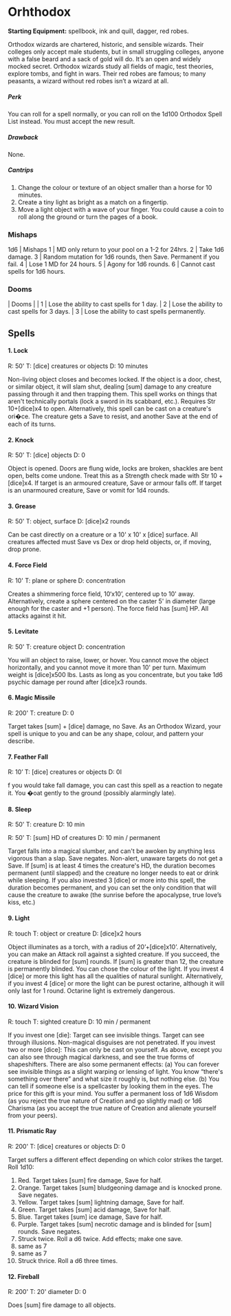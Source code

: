 # Orhthodox

**Starting Equipment:** spellbook, ink and quill, dagger, red robes.

Orthodox wizards are chartered, historic, and sensible wizards.
Their colleges only accept male students, but in small struggling
colleges, anyone with a false beard and a sack of gold will do.
It’s an open and widely mocked secret. Orthodox wizards study
all fields of magic, test theories, explore tombs, and fight in wars.
Their red robes are famous; to many peasants, a wizard without
red robes isn’t a wizard at all.

##### Perk

You can roll for a spell normally, or you can roll on the 1d100
Orthodox Spell List instead. You must accept the new result.

##### Drawback

None.

##### Cantrips

1. Change the colour or texture of an object smaller than a horse for 10 minutes.
2. Create a tiny light as bright as a match on a fingertip.
3. Move a light object with a wave of your finger. You could cause a coin to roll along the ground or turn the pages of a book.

### Mishaps

1d6 | Mishaps
1 | MD only return to your pool on a 1-2 for 24hrs.
2 | Take 1d6 damage.
3 | Random mutation for 1d6 rounds, then Save. Permanent if you fail.
4 | Lose 1 MD for 24 hours.
5 | Agony for 1d6 rounds.
6 | Cannot cast spells for 1d6 hours.

### Dooms

| Dooms |
| 1 | Lose the ability to cast spells for 1 day.
| 2 | Lose the ability to cast spells for 3 days.
| 3 | Lose the ability to cast spells permanently.


## Spells


#### 1. Lock

R: 50' T: [dice] creatures or objects D: 10 minutes

Non-living object closes and becomes locked. If the object is a door, chest, or
similar object, it will slam shut, dealing [sum] damage to any creature passing
through it and then trapping them. This spell works on things that aren't
technically portals (lock a sword in its scabbard, etc.). Requires Str
10+[dice]x4
to open. Alternatively, this spell can be cast on a creature's ori�ce. The
creature
gets a Save to resist, and another Save at the end of each of its turns.

#### 2. Knock

R: 50' T: [dice] objects D: 0

Object is opened. Doors are flung wide, locks are broken, shackles are bent
open, belts come undone. Treat this as a Strength check made with Str 10 +
[dice]x4. If target is an armoured creature, Save or armour falls off. If
target is an
unarmoured creature, Save or vomit for 1d4 rounds.

#### 3. Grease

R: 50' T: object, surface D: [dice]x2 rounds

Can be cast directly on a creature or a 10' x 10' x [dice] surface. All
creatures
affected must Save vs Dex or drop held objects, or, if moving, drop prone.

#### 4. Force Field

R: 10' T: plane or sphere D: concentration

Creates a shimmering force field, 10‘x10’, centered up to 10' away.
Alternatively,
create a sphere centered on the caster 5' in diameter (large enough for the
caster and +1 person). The force field has [sum] HP. All attacks against it hit.

#### 5. Levitate

R: 50' T: creature object D: concentration

You will an object to raise, lower, or hover. You cannot move the object
horizontally, and you cannot move it more than 10' per turn. Maximum weight is
[dice]x500 lbs. Lasts as long as you concentrate, but you take 1d6 psychic
damage per round after [dice]x3 rounds.

#### 6. Magic Missile

R: 200' T: creature D: 0

Target takes [sum] + [dice] damage, no Save. As an Orthodox Wizard, your spell
is unique to you and can be any shape, colour, and pattern your describe.

#### 7. Feather Fall

R: 10’ T: [dice] creatures or objects D: 0I

f you would take fall damage, you can cast this spell as a reaction to negate
it.
You �oat gently to the ground (possibly alarmingly late).

#### 8. Sleep

R: 50' T: creature D: 10 min

R: 50' T: [sum] HD of creatures D: 10 min / permanent

Target falls into a magical slumber, and can't be awoken by anything less
vigorous than a slap. Save negates. Non-alert, unaware targets do not get a
Save. If [sum] is at least 4 times the creature's HD, the duration becomes
permanent (until slapped) and the creature no longer needs to eat or drink
while
sleeping. If you also invested 3 [dice] or more into this spell, the duration
becomes permanent, and you can set the only condition that will cause the
creature to awake (the sunrise before the apocalypse, true love’s kiss, etc.)

#### 9. Light

R: touch T: object or creature D: [dice]x2 hours

Object illuminates as a torch, with a radius of 20’+[dice]x10’. Alternatively,
you
can make an Attack roll against a sighted creature. If you succeed, the
creature
is blinded for [sum] rounds. If [sum] is greater than 12, the creature is
permanently blinded. You can chose the colour of the light. If you invest 4
[dice]
or more this light has all the qualities of natural sunlight. Alternatively, if
you
invest 4 [dice] or more the light can be purest octarine, although it will only
last
for 1 round. Octarine light is extremely dangerous.

#### 10. Wizard Vision

R: touch T: sighted creature D: 10 min / permanent

If you invest one [die]: Target can see invisible things. Target can see
through
illusions. Non-magical disguises are not penetrated.
If you invest two or more [dice]: This can only be cast on yourself. As above,
except you can also see through magical darkness, and see the true forms of
shapeshifters. There are also some permanent effects: (a) You can forever see
invisible things as a slight warping or lensing of light. You know “there's
something over there” and what size it roughly is, but nothing else. (b) You
can
tell if someone else is a spellcaster by looking them in the eyes.
The price for this gift is your mind. You suffer a permanent loss of 1d6 Wisdom
(as you reject the true nature of Creation and go slightly mad) or 1d6 Charisma
(as you accept the true nature of Creation and alienate yourself from your
peers).

#### 11. Prismatic Ray

R: 200' T: [dice] creatures or objects D: 0

Target suffers a different effect depending on which color strikes the target.
Roll
1d10: 
1. Red. Target takes [sum] fire damage, Save for half. 
2. Orange. Target takes [sum] bludgeoning damage and is knocked prone. Save negates. 
3.  Yellow. Target takes [sum] lightning damage, Save for half. 
4. Green. Target takes [sum] acid damage, Save for half. 
5. Blue. Target takes [sum] ice damage, Save for half. 
6. Purple. Target takes [sum] necrotic damage and is blinded for [sum] rounds. Save negates. 
7. Struck twice. Roll a d6 twice. Add effects; make one save.
8. same as 7
9. same as 7
10. Struck thrice. Roll a d6 three times.


#### 12. Fireball

R: 200' T: 20' diameter D: 0

Does [sum] fire damage to all objects.
